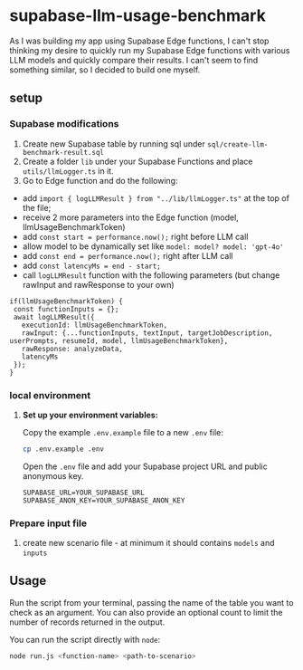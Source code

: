 # supabase-llm-usage-benchmark

As I was building my app using Supabase Edge functions, I can't stop thinking my desire to quickly run my Supabase Edge functions with various LLM models and quickly compare their results. I can't seem to find something similar, so I decided to build one myself.

## setup

### Supabase modifications
1. Create new Supabase table by running sql under `sql/create-llm-benchmark-result.sql`
1. Create a folder `lib` under your Supabase Functions and place `utils/llmLogger.ts` in it.
1. Go to Edge function and do the following:
 - add `import { logLLMResult } from "../lib/llmLogger.ts"` at the top of the file;
 - receive 2 more parameters into the Edge function (model, llmUsageBenchmarkToken)
 - add `const start = performance.now();` right before LLM call
 - allow model to be dynamically set like `model: model? model: 'gpt-4o'`
 - add `const end = performance.now();` right after LLM call
 - add `const latencyMs = end - start;`
 - call `logLLMResult` function with the following parameters (but change rawInput and rawResponse to your own)
 ```
 if(llmUsageBenchmarkToken) {
  const functionInputs = {};
  await logLLMResult({
    executionId: llmUsageBenchmarkToken,
    rawInput: {...functionInputs, textInput, targetJobDescription, userPrompts, resumeId, model, llmUsageBenchmarkToken},
    rawResponse: analyzeData,
    latencyMs
  });
}
 ```

### local environment
1. **Set up your environment variables:**

   Copy the example `.env.example` file to a new `.env` file:

   ```bash
   cp .env.example .env
   ```

   Open the `.env` file and add your Supabase project URL and public anonymous key.

   ```
   SUPABASE_URL=YOUR_SUPABASE_URL
   SUPABASE_ANON_KEY=YOUR_SUPABASE_ANON_KEY
   ```

### Prepare input file
1. create new scenario file - at minimum it should contains `models` and `inputs`

## Usage

Run the script from your terminal, passing the name of the table you want to check as an argument. You can also provide an optional count to limit the number of records returned in the output.

You can run the script directly with `node`:

```bash
node run.js <function-name> <path-to-scenario>
```